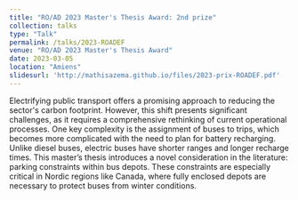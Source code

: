 ```yaml
---
title: "RO/AD 2023 Master's Thesis Award: 2nd prize"
collection: talks
type: "Talk"
permalink: /talks/2023-ROADEF
venue: "RO/AD 2023 Master's Thesis Award"
date: 2023-03-05
location: "Amiens"
slidesurl: 'http://mathisazema.github.io/files/2023-prix-ROADEF.pdf'
---
```


Electrifying public transport offers a promising approach to reducing the sector's carbon footprint. However, this shift presents significant challenges, as it requires a comprehensive rethinking of current operational processes. One key complexity is the assignment of buses to trips, which becomes more complicated with the need to plan for battery recharging. Unlike diesel buses, electric buses have shorter ranges and longer recharge times. This master’s thesis introduces a novel consideration in the literature: parking constraints within bus depots. These constraints are especially critical in Nordic regions like Canada, where fully enclosed depots are necessary to protect buses from winter conditions.